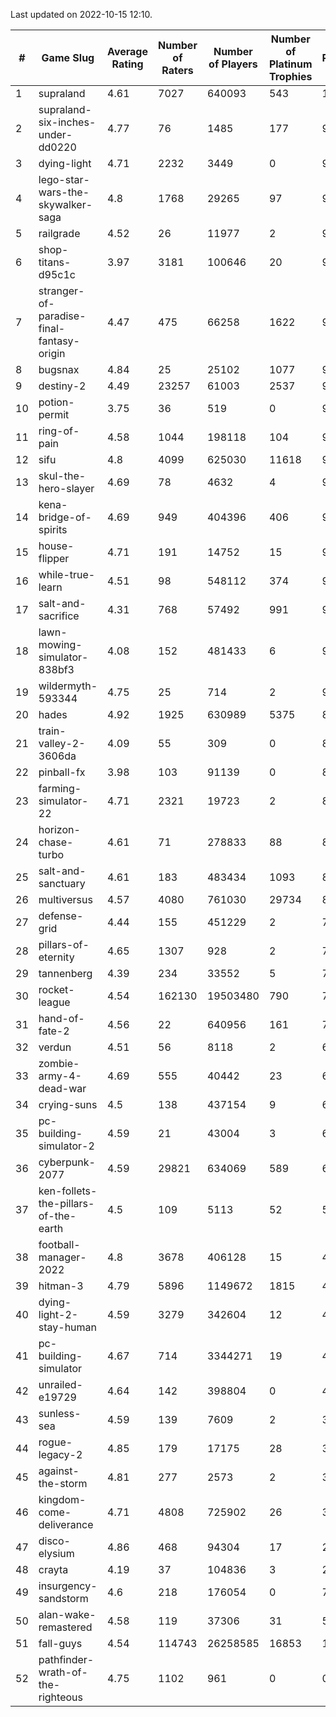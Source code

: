 Last updated on 2022-10-15 12:10.


|#|Game Slug|Average Rating|Number of Raters|Number of Players|Number of Platinum Trophies|Max Rarity (%)|
|---|---|---|---|---|---|---|
|1|supraland|4.61|7027|640093|543|100|
|2|supraland-six-inches-under-dd0220|4.77|76|1485|177|99|
|3|dying-light|4.71|2232|3449|0|98|
|4|lego-star-wars-the-skywalker-saga|4.8|1768|29265|97|98|
|5|railgrade|4.52|26|11977|2|98|
|6|shop-titans-d95c1c|3.97|3181|100646|20|98|
|7|stranger-of-paradise-final-fantasy-origin|4.47|475|66258|1622|98|
|8|bugsnax|4.84|25|25102|1077|97|
|9|destiny-2|4.49|23257|61003|2537|97|
|10|potion-permit|3.75|36|519|0|97|
|11|ring-of-pain|4.58|1044|198118|104|97|
|12|sifu|4.8|4099|625030|11618|96|
|13|skul-the-hero-slayer|4.69|78|4632|4|96|
|14|kena-bridge-of-spirits|4.69|949|404396|406|94|
|15|house-flipper|4.71|191|14752|15|93|
|16|while-true-learn|4.51|98|548112|374|93|
|17|salt-and-sacrifice|4.31|768|57492|991|91|
|18|lawn-mowing-simulator-838bf3|4.08|152|481433|6|90|
|19|wildermyth-593344|4.75|25|714|2|90|
|20|hades|4.92|1925|630989|5375|89|
|21|train-valley-2-3606da|4.09|55|309|0|88|
|22|pinball-fx|3.98|103|91139|0|86|
|23|farming-simulator-22|4.71|2321|19723|2|83|
|24|horizon-chase-turbo|4.61|71|278833|88|83|
|25|salt-and-sanctuary|4.61|183|483434|1093|83|
|26|multiversus|4.57|4080|761030|29734|80|
|27|defense-grid|4.44|155|451229|2|79|
|28|pillars-of-eternity|4.65|1307|928|2|79|
|29|tannenberg|4.39|234|33552|5|79|
|30|rocket-league|4.54|162130|19503480|790|74|
|31|hand-of-fate-2|4.56|22|640956|161|72|
|32|verdun|4.51|56|8118|2|68|
|33|zombie-army-4-dead-war|4.69|555|40442|23|66|
|34|crying-suns|4.5|138|437154|9|65|
|35|pc-building-simulator-2|4.59|21|43004|3|64|
|36|cyberpunk-2077|4.59|29821|634069|589|61|
|37|ken-follets-the-pillars-of-the-earth|4.5|109|5113|52|55|
|38|football-manager-2022|4.8|3678|406128|15|48|
|39|hitman-3|4.79|5896|1149672|1815|48|
|40|dying-light-2-stay-human|4.59|3279|342604|12|47|
|41|pc-building-simulator|4.67|714|3344271|19|47|
|42|unrailed-e19729|4.64|142|398804|0|40|
|43|sunless-sea|4.59|139|7609|2|38|
|44|rogue-legacy-2|4.85|179|17175|28|36|
|45|against-the-storm|4.81|277|2573|2|35|
|46|kingdom-come-deliverance|4.71|4808|725902|26|30|
|47|disco-elysium|4.86|468|94304|17|28|
|48|crayta|4.19|37|104836|3|23|
|49|insurgency-sandstorm|4.6|218|176054|0|7|
|50|alan-wake-remastered|4.58|119|37306|31|5|
|51|fall-guys|4.54|114743|26258585|16853|1|
|52|pathfinder-wrath-of-the-righteous|4.75|1102|961|0|0.1|
